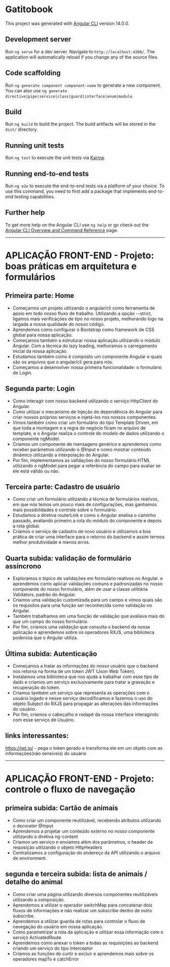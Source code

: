 # Gatitobook

This project was generated with [Angular CLI](https://github.com/angular/angular-cli) version 14.0.0.

## Development server

Run `ng serve` for a dev server. Navigate to `http://localhost:4200/`. The application will automatically reload if you change any of the source files.

## Code scaffolding

Run `ng generate component component-name` to generate a new component. You can also use `ng generate directive|pipe|service|class|guard|interface|enum|module`.

## Build

Run `ng build` to build the project. The build artifacts will be stored in the `dist/` directory.

## Running unit tests

Run `ng test` to execute the unit tests via [Karma](https://karma-runner.github.io).

## Running end-to-end tests

Run `ng e2e` to execute the end-to-end tests via a platform of your choice. To use this command, you need to first add a package that implements end-to-end testing capabilities.

## Further help

To get more help on the Angular CLI use `ng help` or go check out the [Angular CLI Overview and Command Reference](https://angular.io/cli) page.

______________________________________________________________________
# APLICAÇÃO FRONT-END - Projeto: boas práticas em arquitetura e formulários

## Primeira parte: Home
- Começamos um projeto utilizando o angular/cli como ferramenta de apoio em todo nosso fluxo de trabalho. Utilizando a opção --strict, ligamos mais verificações de tipo no nosso projeto, melhorando logo na largada a nossa qualidade do nosso código.
- Aprendemos como configurar o Bootstrap como framework de CSS global para nossa aplicação.
- Começamos também a estruturar nossa aplicação utilizando o módulo Angular. Com a técnica do lazy loading, melhoramos o carregamento inicial da nossa aplicação.
- Estudamos também como é composto um componente Angular e quais são os arquivos que o angular/cli gera   para nós.
- Começamos a desenvolver nossa primeira funcionalidade: o formulário de Login.

## Segunda parte: Login
- Como interagir com nosso backend utilizando o serviço HttpClient do Angular.
- Como utilizar o mecanismo de Injeção de dependência do Angular para criar nossos próprios serviços e injetá-los nos nossos componentes.
- Vimos também como criar um formulário do tipo Template Driven, em que toda a montagem e a regra de negócio ficam no arquivo de template, e o Angular realiza o controle do modelo de dados utilizando o componente ngModel.
- Criamos um componente de mensagens genérico e aprendemos como receber parâmetros utilizando o @Input e como mostrar conteúdo dinâmico utilizando a interpolação do Angular.
- Por fim, implementamos as validações do nosso formulário HTML utilizando o ngModel para pegar a referência do campo para avaliar se ele está válido ou não.

## Terceira parte: Cadastro de usuário
- Como criar um formulário utilizando a técnica de formulários reativos, em que nós temos um pouco mais de configurações, mas ganhamos mais possibilidades e controle sobre o formulário.
- Estudamos a diretiva routerLink e como o Angular analisa o caminho passado, avaliando primeiro a rota do módulo do componente e depois a rota global.
- Criamos o serviço de cadastro de novo usuário e utilizamos a boa prática de criar uma interface para o retorno do backend e assim termos melhor produtividade e menos erros.

## Quarta subida: validação de formulário assíncrono

- Exploramos o tópico de validações em formulário reativos no Angular. e aprendemos como aplicar validações comuns e padronizadas no nosso componente do nosso formulário, além de usar a classe utilitária Validators, padrão do Angular.
- Criamos uma validação customizada para um campo e vimos quais são os requisitos para uma função ser reconhecida como validação no Angular.
- Também trabalhamos em uma função de validação que avaliava mais do que um campo do nosso formulário.
- Por fim, criamos uma validação que consulta o backend da nossa aplicação e aprendemos sobre os operadores RXJS, uma biblioteca poderosa que o Angular utiliza.

## Última subida: Autenticação

- Começamos a tratar as informações do nosso usuário que o backend nos retorna na forma de um token JWT (Json Web Token).
- Instalamos uma biblioteca que nos ajuda a trabalhar com esse tipo de dado e criamos um serviço exclusivamente para tratar a gravação e recuperação do token.
- Criamos também um serviço que representa as operações com o usuário logado e nesse serviço decodificamos e fazemos o uso do objeto Subject do RXJS para propagar as alterações das informações do usuário.
- Por fim, criamos o cabeçalho e rodapé da nossa interface interagindo com esse serviço de Usuário.

## links interessantes:

https://jwt.io/ - pega o token gerado e transforma ele em um objeto com as informações(não sensíveis) do usuário

______________________________________________________________________
# APLICAÇÃO FRONT-END - Projeto: controle o fluxo de navegação

## primeira subida: Cartão de animais

- Como criar um componente reutilizável, recebendo atributos utilizando o decorator @Input
- Aprendemos a projetar um conteúdo externo no nosso componente utilizando a diretiva ng-content
- Criamos um serviço e enviamos além dos parâmetros, o header da requisição utilizando o objeto HttpHeaders
- Centralizamos a configuração do endereço da API utilizando o arquivo de environment.

## segunda e terceira subida: lista de animais / detalhe do animal

- Como criar uma página utilizando diversos componentes reutilizáveis utilizando a composição.
- Aprendemos a utilizar o operador switchMap para concatenar dois fluxos de informações e não realizar um subscribe dentro de outro subscribe.
- Aprendemos a utilizar guarda de rotas para controlar o fluxo de navegação do usuário em nossa aplicação.
- Como parametrizar a rota da aplicação e utilizar essa informação com o serviço ActivatedRoute
- Aprendemos como anexar o token a todas as requisições ao backend criando um serviço do tipo Interceptor
- Criamos as funções de curtir e excluir e aprendemos mais sobre os operadores mapTo e catchError
